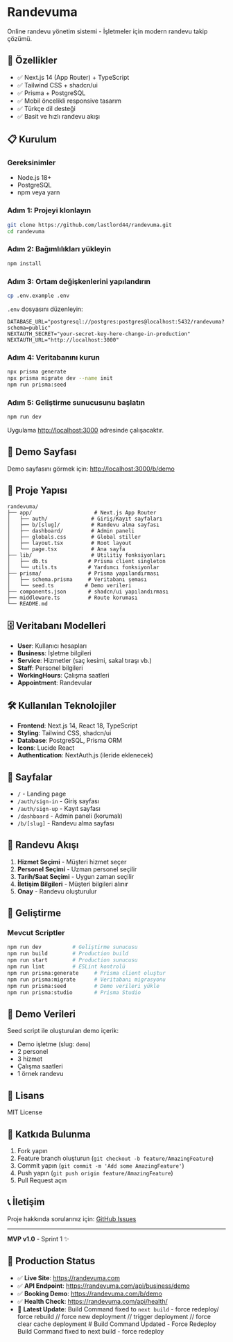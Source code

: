 # Randevuma

Online randevu yönetim sistemi - İşletmeler için modern randevu takip çözümü.

## 🚀 Özellikler

- ✅ Next.js 14 (App Router) + TypeScript
- ✅ Tailwind CSS + shadcn/ui
- ✅ Prisma + PostgreSQL
- ✅ Mobil öncelikli responsive tasarım
- ✅ Türkçe dil desteği
- ✅ Basit ve hızlı randevu akışı

## 📋 Kurulum

### Gereksinimler

- Node.js 18+ 
- PostgreSQL
- npm veya yarn

### Adım 1: Projeyi klonlayın

```bash
git clone https://github.com/lastlord44/randevuma.git
cd randevuma
```

### Adım 2: Bağımlılıkları yükleyin

```bash
npm install
```

### Adım 3: Ortam değişkenlerini yapılandırın

```bash
cp .env.example .env
```

`.env` dosyasını düzenleyin:

```env
DATABASE_URL="postgresql://postgres:postgres@localhost:5432/randevuma?schema=public"
NEXTAUTH_SECRET="your-secret-key-here-change-in-production"
NEXTAUTH_URL="http://localhost:3000"
```

### Adım 4: Veritabanını kurun

```bash
npx prisma generate
npx prisma migrate dev --name init
npm run prisma:seed
```

### Adım 5: Geliştirme sunucusunu başlatın

```bash
npm run dev
```

Uygulama [http://localhost:3000](http://localhost:3000) adresinde çalışacaktır.

## 🎯 Demo Sayfası

Demo sayfasını görmek için: [http://localhost:3000/b/demo](http://localhost:3000/b/demo)

## 📁 Proje Yapısı

```
randevuma/
├── app/                    # Next.js App Router
│   ├── auth/              # Giriş/Kayıt sayfaları
│   ├── b/[slug]/          # Randevu alma sayfası
│   ├── dashboard/         # Admin paneli
│   ├── globals.css        # Global stiller
│   ├── layout.tsx         # Root layout
│   └── page.tsx           # Ana sayfa
├── lib/                   # Utilitiy fonksiyonları
│   ├── db.ts             # Prisma client singleton
│   └── utils.ts          # Yardımcı fonksiyonlar
├── prisma/               # Prisma yapılandırması
│   ├── schema.prisma     # Veritabanı şeması
│   └── seed.ts          # Demo verileri
├── components.json       # shadcn/ui yapılandırması
├── middleware.ts         # Route koruması
└── README.md
```

## 🗄️ Veritabanı Modelleri

- **User**: Kullanıcı hesapları
- **Business**: İşletme bilgileri
- **Service**: Hizmetler (saç kesimi, sakal tıraşı vb.)
- **Staff**: Personel bilgileri
- **WorkingHours**: Çalışma saatleri
- **Appointment**: Randevular

## 🛠️ Kullanılan Teknolojiler

- **Frontend**: Next.js 14, React 18, TypeScript
- **Styling**: Tailwind CSS, shadcn/ui
- **Database**: PostgreSQL, Prisma ORM
- **Icons**: Lucide React
- **Authentication**: NextAuth.js (ileride eklenecek)

## 📱 Sayfalar

- `/` - Landing page
- `/auth/sign-in` - Giriş sayfası
- `/auth/sign-up` - Kayıt sayfası  
- `/dashboard` - Admin paneli (korumalı)
- `/b/[slug]` - Randevu alma sayfası

## 🔄 Randevu Akışı

1. **Hizmet Seçimi** - Müşteri hizmet seçer
2. **Personel Seçimi** - Uzman personel seçilir
3. **Tarih/Saat Seçimi** - Uygun zaman seçilir
4. **İletişim Bilgileri** - Müşteri bilgileri alınır
5. **Onay** - Randevu oluşturulur

## 🚀 Geliştirme

### Mevcut Scriptler

```bash
npm run dev          # Geliştirme sunucusu
npm run build        # Production build
npm run start        # Production sunucusu
npm run lint         # ESLint kontrolü
npm run prisma:generate     # Prisma client oluştur
npm run prisma:migrate      # Veritabanı migrasyonu
npm run prisma:seed         # Demo verileri yükle
npm run prisma:studio       # Prisma Studio
```

## 👥 Demo Verileri

Seed script ile oluşturulan demo içerik:

- Demo işletme (slug: `demo`)
- 2 personel
- 3 hizmet
- Çalışma saatleri
- 1 örnek randevu

## 📄 Lisans

MIT License

## 🤤 Katkıda Bulunma

1. Fork yapın
2. Feature branch oluşturun (`git checkout -b feature/AmazingFeature`)
3. Commit yapın (`git commit -m 'Add some AmazingFeature'`)
4. Push yapın (`git push origin feature/AmazingFeature`)
5. Pull Request açın

## 📞 İletişim

Proje hakkında sorularınız için: [GitHub Issues](https://github.com/lastlord44/randevuma/issues)

---

**MVP v1.0** - Sprint 1 ✨

## 🚀 Production Status

- ✅ **Live Site**: https://randevuma.com
- ✅ **API Endpoint**: https://randevuma.com/api/business/demo  
- ✅ **Booking Demo**: https://randevuma.com/b/demo
- ✅ **Health Check**: https://randevuma.com/api/health/
- 🔄 **Latest Update**: Build Command fixed to `next build` - force redeploy /   f o r c e   r e b u i l d 
 
 / /   f o r c e   n e w   d e p l o y m e n t 
 
 / /   t r i g g e r   d e p l o y m e n t 
 
 / /   f o r c e   c l e a r   c a c h e   d e p l o y m e n t 
 
 #   B u i l d   C o m m a n d   U p d a t e d   -   F o r c e   R e d e p l o y 
 
 B u i l d   C o m m a n d   f i x e d   t o   n e x t   b u i l d   -   f o r c e   r e d e p l o y  
 